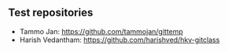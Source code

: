 ## Test repositories

* Tammo Jan: https://github.com/tammojan/gittemp
* Harish Vedantham: https://github.com/harishved/hkv-gitclass
